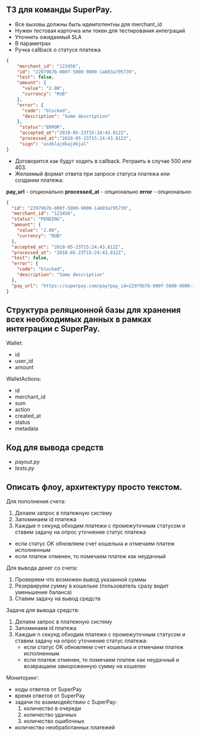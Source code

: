 ## ТЗ для команды SuperPay.

- Все вызовы должны быть идемпотентны для  merchant_id
- Нужен тестовая карточка или токен для тестирования интеграций
- Уточнить ожидаемый SLA
- В параметрах 
- Ручка callback о статусе платежа 
```json
{  
    "merchant_id": "123456",
    "id": "22979b7b-000f-5000-9000-1a603a795739",
    "test": false,
    "amount": {
      "value": "2.00",
      "currency": "RUB"
    },
    "error": {
      "code": "blocked",
      "description": "Some description"
    },
     "status":"ERROR",
     "accepted_at":"2018-05-23T15:24:43.812Z",
     "processed_at":"2018-05-23T15:24:43.812Z",
     "sign": "asdklajdkajdkjal"
}
```
- Договорится как будут ходить в  callback. 
   Ретраить в случае 500 или 403. 
- Желаемый формат ответа при запросе статуса платежа или создании платежа:

**pay_url** - опционально
**processed_at** - опционально
**error** - опционально
```json
{
  "id": "22979b7b-000f-5000-9000-1a603a795739",
  "merchant_id": "123456",
  "status": "PENDING",
  "amount": {
    "value": "2.00",
    "currency": "RUB"
  },
  "accepted_at": "2018-05-23T15:24:43.812Z",
  "processed_at": "2018-05-23T15:24:43.812Z",
  "test": false,
  "error": {
    "code": "blocked",
    "description": "Some description"
  },
  "pay_url": "https://superpay.com/pay?pay_id=22979b7b-000f-5000-9000-1a603a795739"
}
```


## Структура реляционной базы для хранения всех необходимых данных в рамках интеграции с SuperPay.

Wallet:
+ id
+ user_id
+ amount


WalletActions:
+ id
+ merchant_id
+ sum
+ action
+ created_at
+ status
+ metadata


## Код для вывода средств 
* _payout.py_
* _tests.py_

## Описать флоу, архитектуру просто текстом. 

Для пополнения счета:
1. Делаем запрос в платежную систему
1. Запоминаем id платежа  
1. Каждые n секунд обходим платежи с промежуточным статусом и ставим задачу на опрос уточнение статус платежа
+ если статус OK обновляем счет кошелька и отмечаем платеж исполненным
+ если платеж отменен, то помечаем платеж как неудачный


Для вывода денег со счета:
1. Проверяем что возможен вывод указанной суммы
1. Резервируем сумму в кошельке (пользователь сразу видит уменьшение баланса)
1. Ставим задачу на вывод средств



Задача для вывода средств:
1. Делаем запрос в платежную систему 
1. Запоминаем id платежа  
1. Каждые n секунд обходим платежи с промежуточным статусом и ставим задачу на опрос уточнение статус платежа:
    + если статус OK обновляем счет кошелька и отмечаем платеж исполненным
    + если платеж отменен, то помечаем платеж как неудачный и возвращаем замороженную сумму на кошелек


Мониторинг:
+ коды ответов от SuperPay
+ время ответов от SuperPay
+ задачи по взаимодействию с SuperPay:
    1. количество в очереди
    1. количество удачных
    1. количество ошибочных
+ количество необработанных платежей
     

